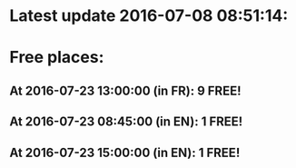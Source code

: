 # Latest update 2016-07-08 08:51:14:
# Free places:
## At 2016-07-23 13:00:00 (in FR): 9 FREE!
## At 2016-07-23 08:45:00 (in EN): 1 FREE!
## At 2016-07-23 15:00:00 (in EN): 1 FREE!
